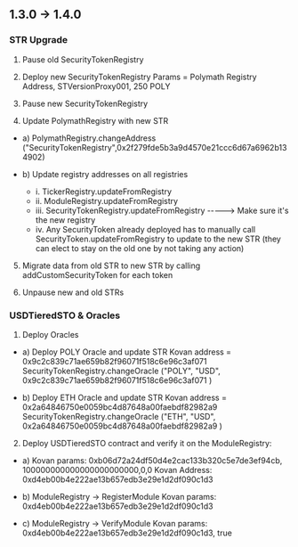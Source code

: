 ## 1.3.0 -> 1.4.0

### STR Upgrade

1. Pause old SecurityTokenRegistry

2. Deploy new SecurityTokenRegistry
Params = Polymath Registry Address, STVersionProxy001, 250 POLY

3. Pause new SecurityTokenRegistry

4. Update PolymathRegistry with new STR
- a) PolymathRegistry.changeAddress ("SecurityTokenRegistry",0x2f279fde5b3a9d4570e21ccc6d67a6962b134902)

- b) Update registry addresses on all registries

	- i. TickerRegistry.updateFromRegistry
	- ii. ModuleRegistry.updateFromRegistry
	- iii. SecurityTokenRegistry.updateFromRegistry -----> Make sure it's the new registry
	- iv. Any SecurityToken already deployed has to manually call SecurityToken.updateFromRegistry to update to the new STR (they can elect to stay on the old one by not taking any action)

5. Migrate data from old STR to new STR by calling addCustomSecurityToken for each token

6. Unpause new and old STRs

### USDTieredSTO & Oracles

1. Deploy Oracles
- a) Deploy POLY Oracle and update STR
	Kovan address = 0x9c2c839c71ae659b82f96071f518c6e96c3af071
	SecurityTokenRegistry.changeOracle ("POLY", "USD", 0x9c2c839c71ae659b82f96071f518c6e96c3af071 )

- b) Deploy ETH Oracle and update STR
	Kovan address = 0x2a64846750e0059bc4d87648a00faebdf82982a9
	SecurityTokenRegistry.changeOracle ("ETH", "USD", 0x2a64846750e0059bc4d87648a00faebdf82982a9 )

2. Deploy USDTieredSTO contract and verify it on the ModuleRegistry:
- a) Kovan params:
  		0xb06d72a24df50d4e2cac133b320c5e7de3ef94cb, 100000000000000000000000,0,0
  	Kovan Address: 0xd4eb00b4e222ae13b657edb3e29e1d2df090c1d3

- b) ModuleRegistry -> RegisterModule
  	Kovan params: 0xd4eb00b4e222ae13b657edb3e29e1d2df090c1d3

- c) ModuleRegistry -> VerifyModule
  	Kovan params: 0xd4eb00b4e222ae13b657edb3e29e1d2df090c1d3, true


